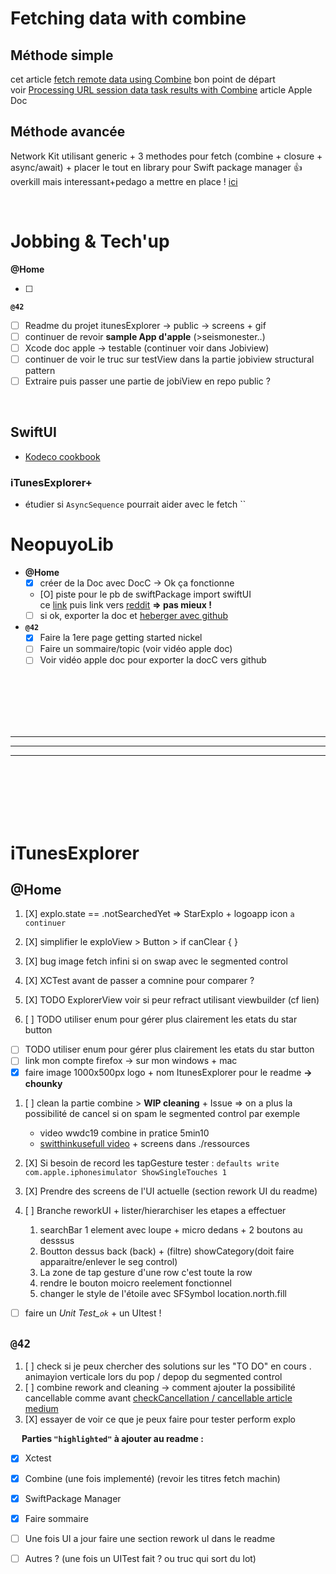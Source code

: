 # Fetching data with combine

## Méthode simple

cet article [fetch remote data using Combine](https://cedricbahirwe.hashnode.dev/fetch-remote-data-using-combine) bon point de départ  
voir [Processing URL session data task results with Combine](https://developer.apple.com/documentation/foundation/urlsession/processing_url_session_data_task_results_with_combine) article Apple Doc

## Méthode avancée

Network Kit utilisant generic + 3 methodes pour fetch (combine + closure + async/await) + placer le tout en library pour Swift package manager 👍 overkill mais interessant+pedago a mettre en place !
[ici](https://sabapathy7.medium.com/how-to-create-a-network-layer-for-your-ios-app-623f99161677)

<br/>

# **Jobbing & Tech'up**

**@Home**  

- [ ] 

**`@42`**  

- [ ] Readme du projet itunesExplorer -> public -> screens + gif
- [ ] continuer de revoir **sample App d'apple** (>seismonester..)
- [ ] Xcode doc apple -> testable (continuer voir dans Jobiview)
- [ ] continuer de voir le truc sur testView dans la partie jobiview structural pattern
- [ ] Extraire puis passer une partie de jobiView en repo public ?

<br/>

## SwiftUI

- [Kodeco cookbook](https://www.kodeco.com/books/swiftui-cookbook)

### **iTunesExplorer+**

- étudier si `AsyncSequence` pourrait aider avec le fetch
``

# **NeopuyoLib**

- **@Home**
  - [X] créer de la Doc avec DocC -> Ok ça fonctionne
  - [O] piste pour le pb de swiftPackage import swiftUI   
  ce [link](https://www.appsloveworld.com/swift/100/75/cannot-find-swiftui-or-combine-types-when-building-swift-package-for-any-ios-dev) puis link vers [reddit](https://www.reddit.com/r/SwiftUI/comments/l5mt0b/cannot_build_for_any_ios_device_arm64_as_doesnt/?rdt=44959) **=> pas mieux !**
  - [ ] si ok, exporter la doc et [heberger avec github](https://apple.github.io/swift-docc-plugin/documentation/swiftdoccplugin/publishing-to-github-pages/)
- **`@42`**
  - [X] Faire la 1ere page getting started nickel
  - [ ] Faire un sommaire/topic (voir vidéo apple doc)
  - [ ] Voir vidéo apple doc pour exporter la docC vers github

<br/>
<br/>
<br/>
<br/>
<br/>








---
---
---






<br/>
<br/>
<br/>
<br/>
<br/>





# **iTunesExplorer**

## **@Home**

  1. [X] explo.state == .notSearchedYet => StarExplo + logoapp icon `a continuer`
  2. [X] simplifier le exploView > Button > if canClear { }
  3. [X] bug image fetch infini si on swap avec le segmented control
  3. [X] XCTest avant de passer a comnine pour comparer ?

  1. [X] TODO ExplorerView voir si peur refract utilisant viewbuilder (cf lien)
  2. [ ] TODO utiliser enum pour gérer plus clairement les etats du star button

- [ ] TODO utiliser enum pour gérer plus clairement les etats du star button
- [ ] link mon compte firefox -> sur mon windows + mac
- [X] faire image 1000x500px logo + nom ItunesExplorer  pour le readme **-> chounky**
1. [ ] clean la partie combine > **WIP cleaning** + Issue => on a plus la possibilité de cancel si on spam le segmented control par exemple
    -  video wwdc19 combine in pratice 5min10  
    -  [switthinkusefull video](https://www.youtube.com/watch?v=fdxFp5vU6MQ) + screens dans ./ressources  
2. [X] Si besoin de record les tapGesture tester : `defaults write com.apple.iphonesimulator ShowSingleTouches 1`

3. [X] Prendre des screens de l'UI actuelle (section rework UI du readme)

4. [ ] Branche reworkUI + lister/hierarchiser les etapes a effectuer
	1. searchBar 1 element avec loupe + micro dedans + 2 boutons au desssus
	2. Boutton dessus back (back) + (filtre) showCategory(doit faire apparaitre/enlever le seg control)
	3. La zone de tap gesture d'une row c'est toute la row 
	4. rendre le bouton moicro reelement fonctionnel
	5. changer le style de l'étoile avec SFSymbol location.north.fill

- [ ] faire un *Unit Test_`ok`* + un UItest !



## **`@42`**

  1. [ ] check si je peux chercher des solutions sur les "TO DO" en cours
    . animayion verticale lors du pop / depop du segmented control
  2. [ ] combine rework and cleaning -> comment ajouter la possibilité cancellable comme avant
    [checkCancellation / cancellable article medium](https://medium.com/appgrid/handling-cancellation-in-combine-swift-with-example-1bc3ec42a163)
  2. [X] essayer de voir ce que je peux faire pour tester perform explo
  
&emsp; **Parties `"highlighted"` à ajouter au readme :**  

- [X] Xctest
- [X] Combine (une fois implementé) (revoir les titres fetch machin)
- [X] SwiftPackage Manager
- [X] Faire sommaire
- [ ] Une fois UI a jour faire une section rework uI dans le readme
- [ ] Autres ? (une fois un UITest fait ? ou truc qui sort du lot)


